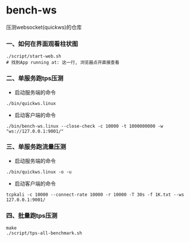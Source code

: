 # bench-ws

压测websocket(quickws)的仓库

### 一、如何在界面观看柱状图
```console
./script/start-web.sh
# 找到App running at: 这一行, 浏览器点开直接查看
```
### 二、单服务跑tps压测

* 启动服务端的命令

```
./bin/quickws.linux
```

* 启动客户端的命令

```
./bin/bench-ws.linux --close-check -c 10000 -t 1000000000 -w "ws://127.0.0.1:9001/"
```

### 三、单服务跑流量压测

* 启动服务端的命令

```
./bin/quickws.linux -o -u
```

* 启动客户端的命令

```
tcpkali -c 10000 --connect-rate 10000 -r 10000 -T 30s -f 1K.txt --ws 127.0.0.1:9001/
```

### 四、批量跑tps压测

```
make
./script/tps-all-benchmark.sh
```